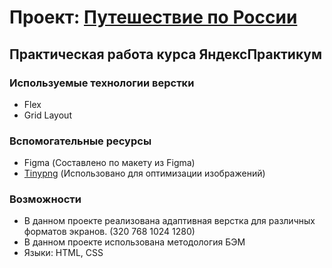 # Проект: [Путешествие по России](https://dardog.github.io/russian-travel/)

## Практическая работа курса ЯндексПрактикум

### Используемые технологии верстки
* Flex
* Grid Layout

### Вспомогательные ресурсы
* Figma (Составлено по макету из Figma)
* [Tinypng](https://tinypng.com/) (Использовано для оптимизации изображений)

### Возможности
* В данном проекте реализована адаптивная верстка для различных форматов экранов.
(320 768 1024 1280)
* В данном проекте использована методология БЭМ
* Языки: HTML, CSS

